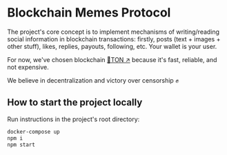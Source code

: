 # Blockchain Memes Protocol
The project's core concept is to implement mechanisms of writing/reading social information in blockchain transactions: firstly, posts (text + images + other stuff), likes, replies, payouts, following, etc. Your wallet is your user.  
  
For now, we've chosen blockchain [💎TON ↗️](https://ton.org/) because it's fast, reliable, and not expensive.  
  
We believe in decentralization and victory over censorship ✊

## How to start the project locally
Run instructions in the project's root directory:
```bash
docker-compose up
npm i
npm start
```
